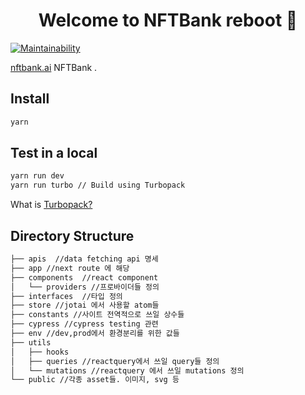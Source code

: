 <h1 align="center">Welcome to NFTBank reboot 👋</h1>

[![Maintainability](https://api.codeclimate.com/v1/badges/9dbadeb196048a24900c/maintainability)](https://codeclimate.com/repos/642fb1ed09e0bc00bb8151a3/maintainability)

[nftbank.ai](https://nftbank.ai/) NFTBank .

## Install

```sh
yarn
```

## Test in a local

```sh
yarn run dev
yarn run turbo // Build using Turbopack
```

What is [Turbopack?](https://turbo.build/pack)

## Directory Structure

```sh
├── apis  //data fetching api 명세
├── app //next route 에 해당
├── components  //react component
│   └── providers //프로바이더들 정의
├── interfaces  //타입 정의
├── store //jotai 에서 사용할 atom들
├── constants //사이트 전역적으로 쓰일 상수들
├── cypress //cypress testing 관련
├── env //dev,prod에서 환경분리를 위한 값들
├── utils
│   ├── hooks
│   ├── queries //reactquery에서 쓰일 query들 정의
│   └── mutations //reactquery 에서 쓰일 mutations 정의
└── public //각종 asset들. 이미지, svg 등
```
